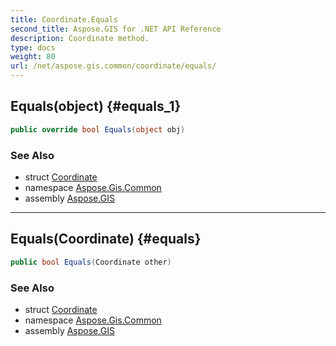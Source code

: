 ```yaml
---
title: Coordinate.Equals
second_title: Aspose.GIS for .NET API Reference
description: Coordinate method. 
type: docs
weight: 80
url: /net/aspose.gis.common/coordinate/equals/
---
```

## Equals(object) {#equals_1}

```csharp
public override bool Equals(object obj)
```

### See Also

* struct [Coordinate](../)
* namespace [Aspose.Gis.Common](../../coordinate/)
* assembly [Aspose.GIS](../../../)

---

## Equals(Coordinate) {#equals}

```csharp
public bool Equals(Coordinate other)
```

### See Also

* struct [Coordinate](../)
* namespace [Aspose.Gis.Common](../../coordinate/)
* assembly [Aspose.GIS](../../../)


